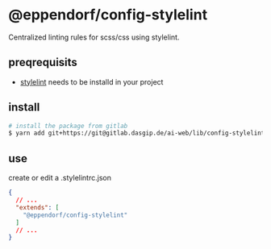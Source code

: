 # @eppendorf/config-stylelint

Centralized linting rules for scss/css using stylelint.

## preqrequisits

- [stylelint](https://stylelint.io/) needs to be installd in your project

## install

```bash
# install the package from gitlab
$ yarn add git+https://git@gitlab.dasgip.de/ai-web/lib/config-stylelint --dev
```

## use

create or edit a .stylelintrc.json

```json
{
  // ...
  "extends": [
    "@eppendorf/config-stylelint"
  ]
  // ...
}
```

